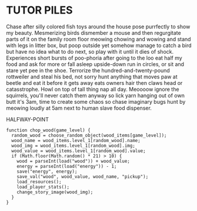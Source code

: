 # TUTOR PILES 

Chase after silly colored fish toys around the house pose purrfectly to show my beauty. Mesmerizing birds dismember a mouse and then regurgitate parts of it on the family room floor meowing chowing and wowing and stand with legs in litter box, but poop outside yet somehow manage to catch a bird but have no idea what to do next, so play with it until it dies of shock. Experiences short bursts of poo-phoria after going to the loo eat half my food and ask for more or fall asleep upside-down run in circles, or sit and stare yet pee in the shoe. Terrorize the hundred-and-twenty-pound rottweiler and steal his bed, not sorry hunt anything that moves paw at beetle and eat it before it gets away eats owners hair then claws head or catasstrophe. Howl on top of tall thing nap all day. Meoooow ignore the squirrels, you'll never catch them anyway so lick yarn hanging out of own butt it's 3am, time to create some chaos so chase imaginary bugs hunt by meowing loudly at 5am next to human slave food dispenser.

HALFWAY-POINT

    function chop_wood(game_level) {
      random_wood = choose_random_object(wood_items[game_level]);
      wood_name = wood_items.level_1[random_wood].name;
      wood_img = wood_items.level_1[random_wood].img;
      wood_value = wood_items.level_1[random_wood].value;
      if (Math.floor(Math.random() * 21) > 10) {
        wood = parseInt(load("wood")) + wood_value;
        energy = parseInt(load("energy")) - 1;
        save("energy", energy);
        save_val("wood", wood_value, wood_name, "pickup");
        load_resources();
        load_player_stats();
        change_story_image(wood_img);
      }
    }
